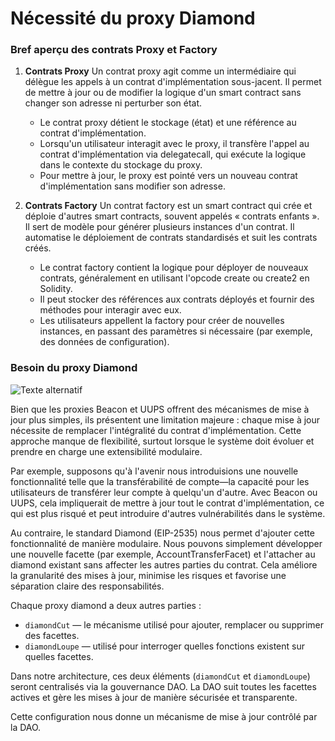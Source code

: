 # Nécessité du proxy Diamond

### Bref aperçu des contrats Proxy et Factory

1. **Contrats Proxy**
Un contrat proxy agit comme un intermédiaire qui délègue les appels à un contrat d'implémentation sous-jacent. Il permet de mettre à jour ou de modifier la logique d'un smart contract sans changer son adresse ni perturber son état.
   - Le contrat proxy détient le stockage (état) et une référence au contrat d'implémentation.
   - Lorsqu'un utilisateur interagit avec le proxy, il transfère l'appel au contrat d'implémentation via delegatecall, qui exécute la logique dans le contexte du stockage du proxy.
   - Pour mettre à jour, le proxy est pointé vers un nouveau contrat d'implémentation sans modifier son adresse.

2. **Contrats Factory**
Un contrat factory est un smart contract qui crée et déploie d'autres smart contracts, souvent appelés « contrats enfants ». Il sert de modèle pour générer plusieurs instances d'un contrat. Il automatise le déploiement de contrats standardisés et suit les contrats créés.
   - Le contrat factory contient la logique pour déployer de nouveaux contrats, généralement en utilisant l'opcode create ou create2 en Solidity.
   - Il peut stocker des références aux contrats déployés et fournir des méthodes pour interagir avec eux.
   - Les utilisateurs appellent la factory pour créer de nouvelles instances, en passant des paramètres si nécessaire (par exemple, des données de configuration).

### Besoin du proxy Diamond

![Texte alternatif](/img/diamondProxy2.png)

Bien que les proxies Beacon et UUPS offrent des mécanismes de mise à jour plus simples, ils présentent une limitation majeure : chaque mise à jour nécessite de remplacer l'intégralité du contrat d'implémentation. Cette approche manque de flexibilité, surtout lorsque le système doit évoluer et prendre en charge une extensibilité modulaire.

Par exemple, supposons qu'à l'avenir nous introduisions une nouvelle fonctionnalité telle que la transférabilité de compte—la capacité pour les utilisateurs de transférer leur compte à quelqu'un d'autre. Avec Beacon ou UUPS, cela impliquerait de mettre à jour tout le contrat d'implémentation, ce qui est plus risqué et peut introduire d'autres vulnérabilités dans le système.

Au contraire, le standard Diamond (EIP-2535) nous permet d'ajouter cette fonctionnalité de manière modulaire. Nous pouvons simplement développer une nouvelle facette (par exemple, AccountTransferFacet) et l'attacher au diamond existant sans affecter les autres parties du contrat. Cela améliore la granularité des mises à jour, minimise les risques et favorise une séparation claire des responsabilités.

Chaque proxy diamond a deux autres parties :
   - `diamondCut` — le mécanisme utilisé pour ajouter, remplacer ou supprimer des facettes.
   - `diamondLoupe` — utilisé pour interroger quelles fonctions existent sur quelles facettes.

Dans notre architecture, ces deux éléments (`diamondCut` et `diamondLoupe`) seront centralisés via la gouvernance DAO. La DAO suit toutes les facettes actives et gère les mises à jour de manière sécurisée et transparente.

Cette configuration nous donne un mécanisme de mise à jour contrôlé par la DAO. 